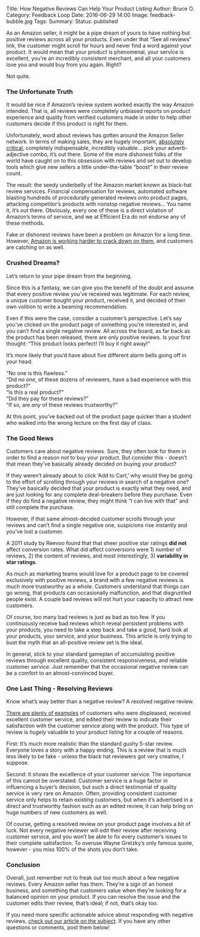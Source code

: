 Title: How Negative Reviews Can Help Your Product Listing
Author: Bruce O.
Category: Feedback Loop
Date: 2016-06-29 14:00
Image: feedback-bubble.jpg
Tags: 
Summary: 
Status: published

As an Amazon seller, it might be a pipe dream of yours to have nothing but positive reviews across all your products. Even under that “See all reviews” link, the customer might scroll for hours and never find a word against your product. It would mean that your product is phenomenal, your service is excellent, you’re an incredibly consistent merchant, and all your customers love you and would buy from you again. Right?

Not quite.

### The Unfortunate Truth

It would be nice if Amazon’s review system worked exactly the way Amazon intended. That is, all reviews were completely unbiased reports on product experience and quality from verified customers made in order to help other customers decide if this product is right for them. 

Unfortunately, word about reviews has gotten around the Amazon Seller network. In terms of making sales, they are hugely important, [absolutely critical](https://efficientera.com/blog/2015/08/start-paying-attention-to-your-amazon-reviews.html), completely indispensable, incredibly valuable… pick your adverb-adjective combo, it’s out there. Some of the more dishonest folks of the world have caught on to this obsession with reviews and set out to develop tools which give new sellers a little under-the-table “boost” in their review count.

The result: the seedy underbelly of the Amazon market known as black-hat review services. Financial compensation for reviews, automated software blasting hundreds of procedurally generated reviews onto product pages, attacking competitor’s products with nonstop negative reviews… You name it, it’s out there. Obviously, every one of these is a direct violation of Amazon’s terms of service, and we at Efficient Era do not endorse any of these methods.

Fake or dishonest reviews have been a problem on Amazon for a long time. However, [Amazon is working harder to crack down on them](http://fortune.com/2016/04/26/amazon-more-fake-review-lawsuits/), and customers are catching on as well. 

### Crushed Dreams?

Let’s return to your pipe dream from the beginning.

Since this is a fantasy, we can give you the benefit of the doubt and assume that every positive review you’ve received was legitimate. For each review, a unique customer bought your product, received it, and decided of their own volition to write a beaming recommendation.

Even if this were the case, consider a customer’s perspective. Let’s say you’ve clicked on the product page of something you’re interested in, and you can’t find a single negative review. All across the board, as far back as the product has been released, there are only positive reviews. Is your first thought: “This product looks perfect! I’ll buy it right away!”

It’s more likely that you’d have about five different alarm bells going off in your head. 

“No one is this flawless.”  
“Did *no one*, of these dozens of reviewers, have a bad experience with this product?”  
“Is this a real product?”  
“Did they pay for these reviews?”  
“If so, are *any* of these reviews trustworthy?”

At this point, you’ve backed out of the product page quicker than a student who walked into the wrong lecture on the first day of class.

### The Good News

Customers care about negative reviews. Sure, they often look for them in order to find a reason *not* to buy your product. But consider this - doesn’t that mean they’ve basically already decided on buying your product? 

If they weren’t already about to click ‘Add to Cart,’ why would they be going to the effort of scrolling through your reviews in search of a negative one? They’ve basically decided that your product is exactly what they need, and are just looking for any complete deal-breakers before they purchase. Even if they do find a negative review, they might think “I can live with that” and still complete the purchase. 

However, if that same almost-decided customer scrolls through your reviews and can’t find a single negative one, suspicions rise instantly and you’ve lost a customer. 

A 2011 study by Reevoo found that that sheer positive star ratings **did not** affect conversion rates. What did affect conversions were 1) number of reviews, 2) the content of reviews, and most interestingly, 3) **variability in star ratings**. 

As much as marketing teams would love for a product page to be covered exclusively with positive reviews, a brand with a few negative reviews is much more trustworthy as a whole. Customers understand that things can go wrong, that products can occasionally malfunction, and that disgruntled people exist. A couple bad reviews will not hurt your capacity to attract new customers.

Of course, too many bad reviews is just as bad as too few. If you continuously receive bad reviews which reveal persistent problems with your products, you need to take a step back and take a good, hard look at your products, your service, and your business. This article is only trying to bust the myth that an all-positive review set is the ideal.

In general, stick to your standard gameplan of accumulating positive reviews through excellent quality, consistent responsiveness, and reliable customer service. Just remember that the occasional negative review can be a comfort to an almost-convinced buyer. 

### One Last Thing - Resolving Reviews

Know what’s way better than a negative review? A resolved negative review.

[There are plenty of examples](http://damniwish.com/how-a-2-star-amazon-review-makes-thousands-of-sales/) of customers who were displeased, received excellent customer service, and edited their review to indicate their satisfaction with the customer service along with the product. This type of review is *hugely* valuable to your product listing for a couple of reasons.

First: It’s much more realistic than the standard gushy 5-star review. Everyone loves a story with a happy ending. This is a review that is much less likely to be fake - unless the black hat reviewers got very creative, I suppose. 

Second: It shows the excellence of your customer service. The importance of this cannot be overstated. Customer service is a huge factor in influencing a buyer’s decision, but such a direct testimonial of quality service is very rare on Amazon. Often, providing consistent customer service only helps to retain existing customers, but when it’s advertised in a direct and trustworthy fashion such as an edited review, it can help bring on huge numbers of new customers as well.

Of course, getting a resolved review on your product page involves a bit of luck. Not every negative reviewer will edit their review after receiving customer service, and you won’t be able to fix every customer’s issues to their complete satisfaction. To overuse Wayne Gretzky’s only famous quote, however - you miss 100% of the shots you don’t take.

### Conclusion

Overall, just remember not to freak out too much about a few negative reviews. Every Amazon seller has them. They’re a sign of an honest business, and something that customers value when they’re looking for a balanced opinion on your product. If you can resolve the issue and the customer edits their review, that’s ideal; if not, that’s okay too. 

If you need more specific actionable advice about responding with negative reviews, [check out our article on the subject](https://efficientera.com/blog/2015/08/3-steps-to-changing-a-negative-amazon-review.html). If you have any other questions or comments, post them below!
